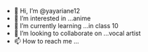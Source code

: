 - 👋 Hi, I’m @yayariane12
- 👀 I’m interested in ...anime 
- 🌱 I’m currently learning ...in class 10
- 💞️ I’m looking to collaborate on ...vocal artist
- 📫 How to reach me ...

<!---
yayariane12/yayariane12 is a ✨ special ✨ repository because its `README.md` (this file) appears on your GitHub profile.
You can click the Preview link to take a look at your changes.
--->
